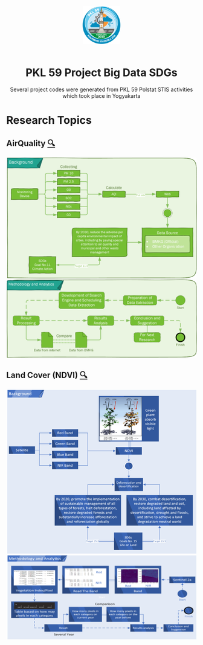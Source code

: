 <center>
  <img src="README/Logo PKL.png" data-canonical-src="README/Logo PKL.png" width="100" height="100" />
  </br></br>
  
  <h1>PKL 59 Project Big Data SDGs</h1>
 
  <p>Several project codes were generated from PKL 59 Polstat STIS activities which took place in Yogyakarta</p>

</center>

# Research Topics

## AirQuality [🔍](AirQuality)

![Background](README/AirQuality%201.png)
![Methodology and Analytics](README/AirQuality%202.png)

## Land Cover (NDVI) [🔍](NDVI)

![Background](README/NDVI%201.png)
![Methodology and Analytics](README/NDVI%202.png)